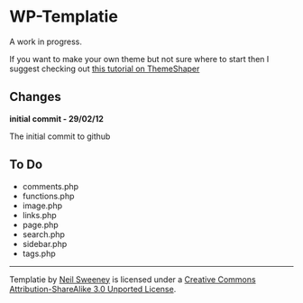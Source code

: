 WP-Templatie
============

A work in progress.

If you want to make your own theme but not sure where to start then I suggest checking out [this tutorial on ThemeShaper](http://themeshaper.com/2009/06/22/wordpress-themes-templates-tutorial/)


Changes
-------

**initial commit - 29/02/12**

The initial commit to github



To Do
-----
- comments.php
- functions.php
- image.php
- links.php
- page.php
- search.php
- sidebar.php
- tags.php



---

Templatie by [Neil Sweeney](http://wolfiezero.com/) is licensed under a [Creative Commons Attribution-ShareAlike 3.0 Unported License](http://creativecommons.org/licenses/by-sa/3.0/).
